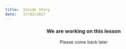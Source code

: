 ```yaml
---
title:  Inside Story
date:   17/03/2017
---
```


### <center>We are working on this lesson</center>
<center>Please come back later</center>